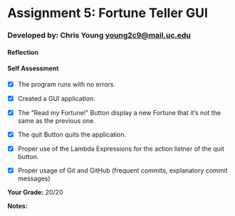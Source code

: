 # Assignment 5: Fortune Teller GUI
<!-- replace the following line with your info  -->
### Developed by: Chris Young <young2c9@mail.uc.edu>

#### Reflection
<!-- share your thoughts on the assignment, things you learnt and would like to remember when you look back at this assignment -->


#### Self Assessment
- [x] The program runs with no errors.
- [x] Created a GUI application.
- [x] The “Read my Fortune!” Button display a new Fortune that it’s not the same as the previous one.
- [x] The quit Button quits the application.
- [x] Proper use of the Lambda Expressions for the action listner of the quit button.
- [x] Proper usage of Git and GitHub (frequent commits, explanatory commit messages)


**Your Grade:** 20/20

**Notes:**